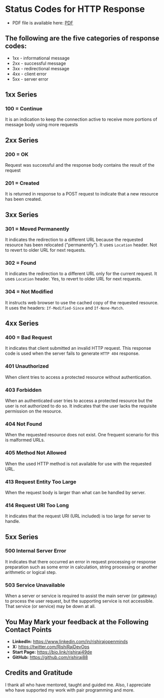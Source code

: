 # Status Codes for HTTP Response
- PDF file is available here: [PDF](https://github.com/rishiraj88/Status%20Codes%20for%20HTTP%20Response.pdf)
## The following are the five categories of response codes:
- 1xx - informational message
- 2xx - successful message
- 3xx - redirectional message
- 4xx - client error
- 5xx - server error

## 1xx Series
### 100 = Continue
It is an indication to keep the connection active to receive more portions of message body using more requests

## 2xx Series
### 200 = OK
Request was successful and the response body contains the result of the request
### 201 = Created
It is returned in response to a POST request to indicate that a new resource has been created.

## 3xx Series
### 301 = Moved Permanently
It indicates the redirection to a different URL because the requested resource has been relocated ("permanently"). It uses `Location` header. Not to revert to older URL for next requests.
### 302 = Found
It indicates the redirection to a different URL only for the current request. It uses `Location` header. Yes, to revert to older URL for next requests.
### 304 = Not Modified
It instructs web browser to use the cached copy of the requested resource. It uses the headers: `If-Modified-Since` and `If-None-Match`.

## 4xx Series
### 400 = Bad Request
It indicates that client submitted an invalid HTTP request. This response code is used when the server fails to generate `HTTP 404` response.
### 401 Unauthorized
When client tries to access a protected resource without authentication.
### 403 Forbidden
When an authenticated user tries to access a protected resource but the user is not authorized to do so. It indicates that the user lacks the requisite permission on the resource.
### 404 Not Found
When the requested resource does not exist. One frequent scenario for this is malformed URLs.
### 405 Method Not Allowed
When the used HTTP method is not available for use with the requested URL.
### 413 Request Entity Too Large
When the request body is larger than what can be handled by server.
### 414 Request URI Too Long
It indicates that the request URI (URL included) is too large for server to handle.

## 5xx Series
### 500 Internal Server Error
It indicates that there occurred an error in request processing or response preparation such as some error in calculation, string processing or another arithmetic or logical step.
### 503 Service Unavailable
When a server or service is required to assist the main server (or gateway) to process the user request, but the supporting service is not accessible. That service (or service) may be down at all.

## You May Mark your feedback at the Following Contact Points
- **LinkedIn:** <https://www.linkedin.com/in/rishirajopenminds>
- **X:** <https://twitter.com/RishiRajDevOps>
- **Start Page:** <https://bio.link/rishiraj49de>
- **GitHub:** <https://github.com/rishiraj88>

## Credits and Gratitude
I thank all who have mentored, taught and guided me. Also, I appreciate who have supported my work with pair programming and more.
